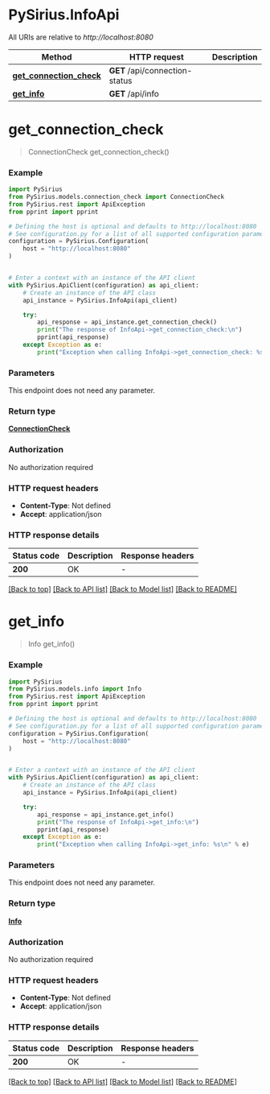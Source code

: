 # PySirius.InfoApi

All URIs are relative to *http://localhost:8080*

Method | HTTP request | Description
------------- | ------------- | -------------
[**get_connection_check**](InfoApi.md#get_connection_check) | **GET** /api/connection-status | 
[**get_info**](InfoApi.md#get_info) | **GET** /api/info | 


# **get_connection_check**
> ConnectionCheck get_connection_check()



### Example


```python
import PySirius
from PySirius.models.connection_check import ConnectionCheck
from PySirius.rest import ApiException
from pprint import pprint

# Defining the host is optional and defaults to http://localhost:8080
# See configuration.py for a list of all supported configuration parameters.
configuration = PySirius.Configuration(
    host = "http://localhost:8080"
)


# Enter a context with an instance of the API client
with PySirius.ApiClient(configuration) as api_client:
    # Create an instance of the API class
    api_instance = PySirius.InfoApi(api_client)

    try:
        api_response = api_instance.get_connection_check()
        print("The response of InfoApi->get_connection_check:\n")
        pprint(api_response)
    except Exception as e:
        print("Exception when calling InfoApi->get_connection_check: %s\n" % e)
```



### Parameters

This endpoint does not need any parameter.

### Return type

[**ConnectionCheck**](ConnectionCheck.md)

### Authorization

No authorization required

### HTTP request headers

 - **Content-Type**: Not defined
 - **Accept**: application/json

### HTTP response details

| Status code | Description | Response headers |
|-------------|-------------|------------------|
**200** | OK |  -  |

[[Back to top]](#) [[Back to API list]](../README.md#documentation-for-api-endpoints) [[Back to Model list]](../README.md#documentation-for-models) [[Back to README]](../README.md)

# **get_info**
> Info get_info()



### Example


```python
import PySirius
from PySirius.models.info import Info
from PySirius.rest import ApiException
from pprint import pprint

# Defining the host is optional and defaults to http://localhost:8080
# See configuration.py for a list of all supported configuration parameters.
configuration = PySirius.Configuration(
    host = "http://localhost:8080"
)


# Enter a context with an instance of the API client
with PySirius.ApiClient(configuration) as api_client:
    # Create an instance of the API class
    api_instance = PySirius.InfoApi(api_client)

    try:
        api_response = api_instance.get_info()
        print("The response of InfoApi->get_info:\n")
        pprint(api_response)
    except Exception as e:
        print("Exception when calling InfoApi->get_info: %s\n" % e)
```



### Parameters

This endpoint does not need any parameter.

### Return type

[**Info**](Info.md)

### Authorization

No authorization required

### HTTP request headers

 - **Content-Type**: Not defined
 - **Accept**: application/json

### HTTP response details

| Status code | Description | Response headers |
|-------------|-------------|------------------|
**200** | OK |  -  |

[[Back to top]](#) [[Back to API list]](../README.md#documentation-for-api-endpoints) [[Back to Model list]](../README.md#documentation-for-models) [[Back to README]](../README.md)

